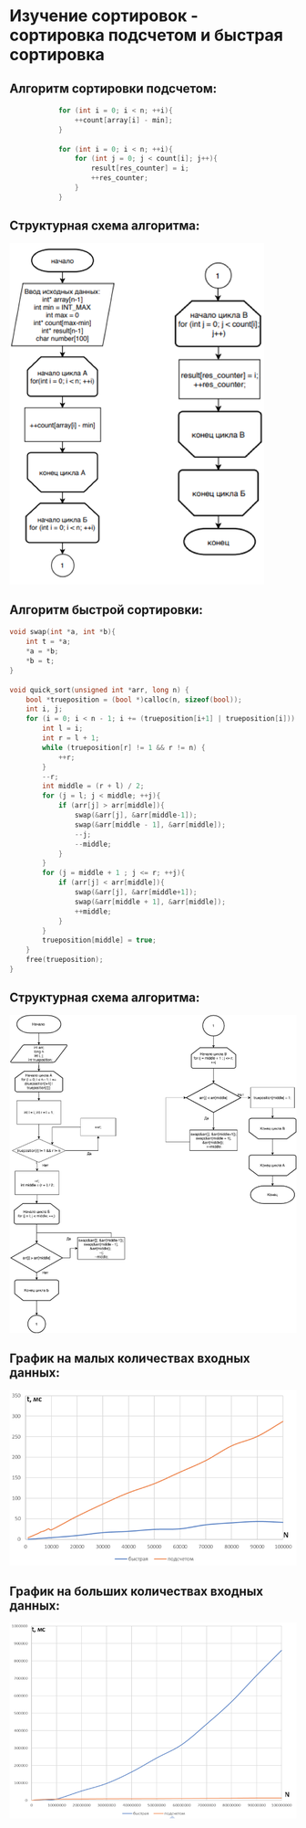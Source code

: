 # Изучение сортировок - сортировка подсчетом и быстрая сортировка

## Алгоритм сортировки подсчетом:

```C
			for (int i = 0; i < n; ++i){
				++count[array[i] - min];
			}

			for (int i = 0; i < n; ++i){
				for (int j = 0; j < count[i]; j++){
					result[res_counter] = i;
					++res_counter;
				}
			}
```

## Структурная схема алгоритма:

![Alt-текст](https://github.com/igorkorobenko/Flita_sem/blob/main/count_scheme.png "структурная схема сортировки подсчетом")

## Алгоритм быстрой сортировки:

```C
void swap(int *a, int *b){
	int t = *a;
	*a = *b;
	*b = t;
}

void quick_sort(unsigned int *arr, long n) {
    bool *trueposition = (bool *)calloc(n, sizeof(bool));
	int i, j;
    for (i = 0; i < n - 1; i += (trueposition[i+1] | trueposition[i])) {
        int l = i;
        int r = l + 1;
        while (trueposition[r] != 1 && r != n) {
            ++r;
        }
        --r;
        int middle = (r + l) / 2;
        for (j = l; j < middle; ++j){
            if (arr[j] > arr[middle]){
            	swap(&arr[j], &arr[middle-1]);
            	swap(&arr[middle - 1], &arr[middle]);
                --j;
                --middle;
            }
        }
        for (j = middle + 1 ; j <= r; ++j){
            if (arr[j] < arr[middle]){
            	swap(&arr[j], &arr[middle+1]);
            	swap(&arr[middle + 1], &arr[middle]);
                ++middle; 
            }
        }
        trueposition[middle] = true;
    }
    free(trueposition);
}
``` 

## Структурная схема алгоритма:

![Alt-текст](https://github.com/igorkorobenko/Flita_sem/blob/main/quick_scheme.png "структурная схема быстрой сортировки")

## График на малых количествах входных данных: 

![Alt-текст](https://github.com/igorkorobenko/Flita_sem/blob/main/graph1.png "график на малых количествах входных данных")

## График на больших количествах входных данных:

![Alt-текст](https://github.com/igorkorobenko/Flita_sem/blob/main/graph2.png "График на больших количествах входных данных")
